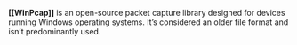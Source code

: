 **[[WinPcap]]** is an open-source packet capture library designed for devices running Windows operating systems. It’s considered an older file format and isn’t predominantly used.